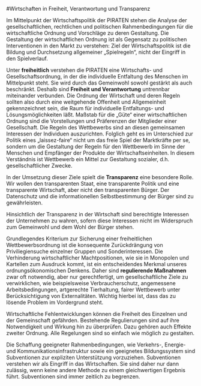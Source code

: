 #Wirtschaften in Freiheit, Verantwortung und Transparenz

Im Mittelpunkt der Wirtschaftspolitik der PIRATEN stehen die Analyse der gesellschaftlichen, rechtlichen und politischen Rahmenbedingungen für die wirtschaftliche Ordnung und Vorschläge zu deren Gestaltung. Die Gestaltung der wirtschaftlichen Ordnung ist als Gegensatz zu politischen Interventionen in den Markt zu verstehen: Ziel der Wirtschaftspolitik ist die Bildung und Durchsetzung allgemeiner „Spielregeln“, nicht der Eingriff in den Spielverlauf.

Unter **freiheitlich** verstehen die PIRATEN eine Wirtschafts- und Gesellschaftsordnung, in der die individuelle Entfaltung des Menschen im Mittelpunkt steht. Sie wird durch das Gemeinwohl sowohl gestärkt als auch beschränkt. Deshalb sind **Freiheit und Verantwortung** untrennbar miteinander verbunden. Die Ordnung der Wirtschaft und deren Regeln sollten also durch eine weitgehende Offenheit und Allgemeinheit gekennzeichnet sein, die Raum für individuelle Entfaltungs- und Lösungsmöglichkeiten läßt. Maßstab für die „Güte“ einer wirtschaftlichen Ordnung sind die Vorstellungen und Präferenzen der Mitglieder einer Gesellschaft. Die Regeln des Wettbewerbs sind an diesen gemeinsamen Interessen der Individuen auszurichten. Folglich geht es im Unterschied zur Politik eines „laissez-faire“ nicht um das freie Spiel der Marktkräfte per se, sondern um die Gestaltung der Regeln für den Wettbewerb im Sinne der Menschen und Empfänger der Produkte der Wirtschaftseinheiten. In diesem Verständnis ist Wettbewerb ein Mittel zur Gestaltung sozialer, d.h. gesellschaftlicher Zwecke.

In der Umsetzung dieser Ziele spielt die **Transparenz** eine besondere Rolle. Wir wollen den transparenten Staat, eine transparente Politik und eine transparente Wirtschaft, aber nicht den transparenten Bürger. Der Datenschutz und die informationellen Selbstbestimmung der Bürger sind zu gewährleisten.

Hinsichtlich der Transparenz in der Wirtschaft sind berechtigte Interessen der Unternehmen zu wahren, sofern diese Interessen nicht im Widerspruch zum Gemeinwohl und dem Wohl der Bürger stehen.

Grundlegendes Kriterium zur Sicherung einer freiheitlichen Wettbewerbsordnung ist die konsequente Zurückdrängung von Priviliegiensuche einzelner Gruppen und Sonderinteressen. Die Verhinderung wirtschaftlicher Machtpositionen, wie sie in Monopolen und Kartellen zum Ausdruck kommt, ist ein entscheidendes Merkmal unseres ordnungsökonomischen Denkens.
Daher sind **regulierende Maßnahmen** zwar oft notwendig, aber nur gerechtfertigt, um gesellschaftliche Ziele zu verwirklichen, wie beispielsweise Verbraucherschutz, angemessene Arbeitsbedingungen, artgerechte Tierhaltung, fairer Wettbewerb unter Berücksichtigung von Externalitäten. Wichtig hierbei ist, dass das zu lösende Problem im Vordergrund steht. 

Wirtschaftliche Fehlentwicklungen können die Freiheit des Einzelnen und der Gemeinschaft gefährden. Bestehende Regulierungen sind auf ihre Notwendigkeit und Wirkung hin zu überprüfen. Dazu gehören auch Effekte zweiter Ordnung. Alle Regelungen sind so einfach wie möglich zu gestalten.

Die Schaffung geeigneter Rahmenbedingungen, wie Verkehrs-, Energie- und Kommunikationsinfrastruktur sowie ein geeignetes Bildungssystem sind Subventionen zur expliziten Unterstützung vorzuziehen. Subventionen verstehen wir als Eingriff in das Wirtschaften. Sie sind daher nur dann zulässig, wenn keine andere Methode zu einem gleichwertigen Ergebnis führt. Subventionen sind immer zeitlich zu begrenzen.